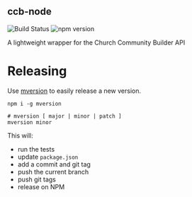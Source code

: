 ccb-node
---

![Build Status](https://travis-ci.org/haxiom/ccb-node.svg?branch=master) ![npm version](https://badge.fury.io/js/ccb.svg)

A lightweight wrapper for the Church Community Builder API

# Releasing

Use [mversion](https://www.npmjs.com/package/mversion) to easily release a new version.

```shell
npm i -g mversion

# mversion [ major | minor | patch ]
mversion minor
```

This will:

- run the tests
- update `package.json`
- add a commit and git tag
- push the current branch
- push git tags
- release on NPM
